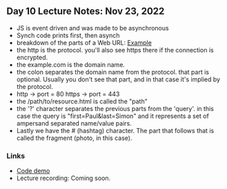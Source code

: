 ## Day 10 Lecture Notes: Nov 23, 2022

* JS is event driven and was made to be asynchronous
* Synch code prints first, then asynch
* breakdown of the parts of a Web URL: [Example](http://example.com:8080/path/to/resource.html?first=Paul&last=Simon#photo)
* the http is the protocol. you'll also see https there if the connection is encrypted.
* the example.com is the domain name.
* the colon separates the domain name from the protocol. that part is optional. Usually you don't see that part, and in that case it's implied by the protocol.
* http -> port = 80 https -> port = 443
* the /path/to/resource.html is called the "path"
* the '?' character separates the previous parts from the 'query'. in this case the query is "first=Paul&last=Simon" and it represents a set of ampersand separated name/value pairs.
* Lastly we have the # (hashtag) character. The part that follows that is called the fragment (photo, in this case).

### Links

* [Code demo](https://github.com/ChristianNally/web-2022-Nov-14-Telus)
* Lecture recording: Coming soon.
